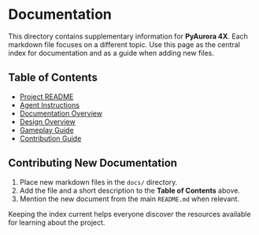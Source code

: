 # Documentation

This directory contains supplementary information for **PyAurora 4X**. Each
markdown file focuses on a different topic. Use this page as the central index
for documentation and as a guide when adding new files.

## Table of Contents
- [Project README](../README.md)
- [Agent Instructions](../AGENTS.md)
- [Documentation Overview](README.md)
- [Design Overview](design_overview.md)
- [Gameplay Guide](gameplay_guide.md)
- [Contribution Guide](contributing.md)


## Contributing New Documentation

1. Place new markdown files in the `docs/` directory.
2. Add the file and a short description to the **Table of Contents** above.
3. Mention the new document from the main `README.md` when relevant.

Keeping the index current helps everyone discover the resources available for
learning about the project.
